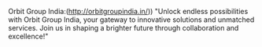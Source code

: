 Orbit Group India:(http://orbitgroupindia.in/))
"Unlock endless possibilities with Orbit Group India, your gateway to innovative solutions and unmatched services. Join us in shaping a brighter future through collaboration and excellence!"
